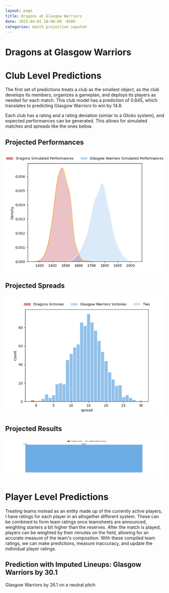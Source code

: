 ```yaml
---  
layout: page  
title: Dragons at Glasgow Warriors  
date: 2023-04-01 18:00:00 -0500  
categories: match projection imputed  
---
```

# Dragons at Glasgow Warriors

# Club Level Predictions


The first set of predictions treats a club as the smallest object, as the club develops its members, organizes a gameplan, and deploys its players as needed for each match. This club model has a prediction of 0.845, which translates to predicting Glasgow Warriors to win by 14.8.

Each club has a rating and a rating deviation (simiar to a Glicko system), and expected performances can be generated. This allows for simulated matches and spreads like the ones below.
## Projected Performances


![Projected Performances](plots/performances_2023-04-01-GlasgowWarriors-Dragons.png)
## Projected Spreads


![Projected Spreads](plots/spreads_2023-04-01-GlasgowWarriors-Dragons.png)
## Projected Results


![Projected Results](plots/resultbar_2023-04-01-GlasgowWarriors-Dragons.png)
# Player Level Predictions


Treating teams instead as an entity made up of the currently active players, I have ratings for each player in an altogether different system. These can be combined to form team ratings once teamsheets are announced, weighting starters a bit higher than the reserves. After the match is played, players can be weighted by their minutes on the field, allowing for an accurate measure of the team's composition. With these compiled team ratings, we can make predictions, measure inaccuracy, and update the individual player ratings.
## Prediction with Imputed Lineups: Glasgow Warriors by 30.1


Glasgow Warriors by 26.1 on a neutral pitch

